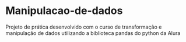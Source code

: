 # Manipulacao-de-dados
Projeto de prática desenvolvido com o curso de transformação e manipulação de dados utilizando a biblioteca pandas do python da Alura

